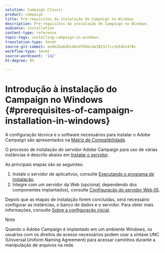 ```yaml
---
solution: Campaign Classic
product: campaign
title: Pré-requisitos da instalação do Campaign no Windows
description: Pré-requisitos da instalação do Campaign no Windows
audience: installation
content-type: reference
topic-tags: installing-campaign-in-windows-
translation-type: tm+mt
source-git-commit: ae4b2ba6db140cdfb9ec4a38231fcc3e54b1478c
workflow-type: tm+mt
source-wordcount: '142'
ht-degree: 8%

---
```



# Introdução à instalação do Campaign no Windows {#prerequisites-of-campaign-installation-in-windows}

A configuração técnica e o software necessários para instalar o Adobe Campaign são apresentados na [Matriz de Compatibilidade](../../rn/using/compatibility-matrix.md).

O processo de instalação do servidor Adobe Campaign para uso de várias instâncias é descrito abaixo em [Instalar o servidor](../../installation/using/installing-the-server.md).

As principais etapas são as seguintes:

1. Instale o servidor de aplicativos, consulte [Executando o programa de instalação](../../installation/using/installing-the-server.md#executing-the-installation-program).
1. Integre com um servidor da Web (opcional, dependendo dos componentes implantados), consulte [Configuração do servidor Web IIS](../../installation/using/integration-into-a-web-server-for-windows.md#configuring-the-iis-web-server).

Depois que as etapas de instalação forem concluídas, será necessário configurar as instâncias, o banco de dados e o servidor. Para obter mais informações, consulte [Sobre a configuração inicial](../../installation/using/about-initial-configuration.md).

>[!NOTE]
>
>Quando o Adobe Campaign é implantado em um ambiente Windows, os usuários com os direitos de acesso necessários podem usar a sintaxe UNC (Universal.Uniform Naming Agreement) para acessar caminhos durante a manipulação de arquivos na rede.

